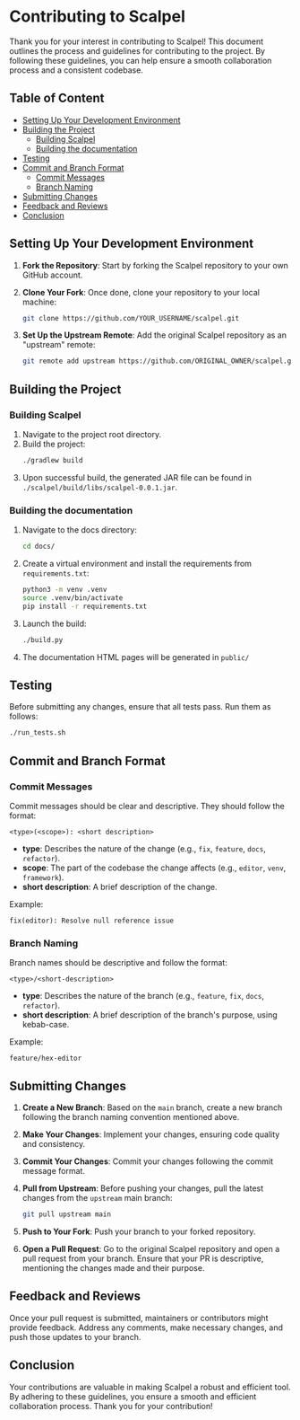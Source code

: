 # Contributing to Scalpel

Thank you for your interest in contributing to Scalpel! This document outlines the process and guidelines for contributing to the project. By following these guidelines, you can help ensure a smooth collaboration process and a consistent codebase.

## Table of Content

- [Setting Up Your Development Environment](#setting-up-your-development-environment)
- [Building the Project](#building-the-project)
  - [Building Scalpel](#building-scalpel)
  - [Building the documentation](#building-the-documentation)
- [Testing](#testing)
- [Commit and Branch Format](#commit-and-branch-format)
  - [Commit Messages](#commit-messages)
  - [Branch Naming](#branch-naming)
- [Submitting Changes](#submitting-changes)
- [Feedback and Reviews](#feedback-and-reviews)
- [Conclusion](#conclusion)

## Setting Up Your Development Environment

1. **Fork the Repository**: Start by forking the Scalpel repository to your own GitHub account.

2. **Clone Your Fork**: Once done, clone your repository to your local machine:

    ```sh
    git clone https://github.com/YOUR_USERNAME/scalpel.git
    ```

3. **Set Up the Upstream Remote**: Add the original Scalpel repository as an "upstream" remote:
    ```sh
    git remote add upstream https://github.com/ORIGINAL_OWNER/scalpel.git
    ```

## Building the Project

### Building Scalpel

1. Navigate to the project root directory.
2. Build the project:
    ```sh
    ./gradlew build
    ```
3. Upon successful build, the generated JAR file can be found in `./scalpel/build/libs/scalpel-0.0.1.jar`.

### Building the documentation

1. Navigate to the docs directory:
    ```sh
    cd docs/
    ```
2. Create a virtual environment and install the requirements from `requirements.txt`:
    ```sh
    python3 -m venv .venv
    source .venv/bin/activate
    pip install -r requirements.txt
    ```
3. Launch the build:
    ```sh
    ./build.py
    ```
4. The documentation HTML pages will be generated in `public/`

## Testing

Before submitting any changes, ensure that all tests pass. Run them as follows:

```sh
./run_tests.sh
```

## Commit and Branch Format

### Commit Messages

Commit messages should be clear and descriptive. They should follow the format:

```
<type>(<scope>): <short description>
```

-   **type**: Describes the nature of the change (e.g., `fix`, `feature`, `docs`, `refactor`).
-   **scope**: The part of the codebase the change affects (e.g., `editor`, `venv`, `framework`).
-   **short description**: A brief description of the change.

Example:

```
fix(editor): Resolve null reference issue
```

### Branch Naming

Branch names should be descriptive and follow the format:

```
<type>/<short-description>
```

-   **type**: Describes the nature of the branch (e.g., `feature`, `fix`, `docs`, `refactor`).
-   **short description**: A brief description of the branch's purpose, using kebab-case.

Example:

```
feature/hex-editor
```

## Submitting Changes

1. **Create a New Branch**: Based on the `main` branch, create a new branch following the branch naming convention mentioned above.

2. **Make Your Changes**: Implement your changes, ensuring code quality and consistency.

3. **Commit Your Changes**: Commit your changes following the commit message format.

4. **Pull from Upstream**: Before pushing your changes, pull the latest changes from the `upstream` main branch:

    ```sh
    git pull upstream main
    ```

5. **Push to Your Fork**: Push your branch to your forked repository.

6. **Open a Pull Request**: Go to the original Scalpel repository and open a pull request from your branch. Ensure that your PR is descriptive, mentioning the changes made and their purpose.

## Feedback and Reviews

Once your pull request is submitted, maintainers or contributors might provide feedback. Address any comments, make necessary changes, and push those updates to your branch.

## Conclusion

Your contributions are valuable in making Scalpel a robust and efficient tool. By adhering to these guidelines, you ensure a smooth and efficient collaboration process. Thank you for your contribution!
